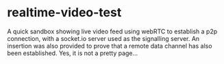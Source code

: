 # realtime-video-test
A quick sandbox showing live video feed using webRTC to establish a p2p connection, with a socket.io server used as the signalling server. An insertion was also provided to prove that a remote data channel has also been established.
Yes, it is not a pretty page...
